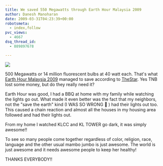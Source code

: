 ```yaml
---
title: We saved 550 Megawatts through Earth Hour Malaysia 2009
author: Danesh Manoharan
date: 2009-03-31T04:23:39+00:00
robotsmeta:
  - index,follow
pvc_views:
  - 4667
dsq_thread_id:
  - 889897678

---
```

![](/wp-content/uploads/2009/03/earth-hour-malaysia-2009-500x370.png)

500 Megawatts or 14 million fluorescent bulbs at 40 watt each. That's what [Earth Hour Malaysia 2009][1] managed to save according to [TheStar][2]. Yes TNB lost some money, but do they really need it?

Earth Hour was good, I had a BBQ at home with my family while watching the lights go out. What made it even better was the fact that my neighbors, not the "save the earth" kind (I WAS SO WRONG 🙁 ) had their lights out too. This caused a chain reaction and almost all the houses in my housing area followed and had their lights out.

From my home I watched KLCC and KL TOWER go dark, it was simply awesome!!

To see so many people come together regardless of color, religion, race, language and the other usual mambo jumbo is just awesome. The world is just awesome and it needs awesome people to keep her healthy!

THANKS EVERYBODY!!

 [1]: /posts/earth-hour-malaysia-2009-turn-your-lights-off/
 [2]: http://thestar.com.my/news/story.asp?file=/2009/3/30/nation/20090330204406